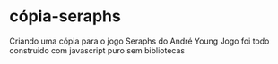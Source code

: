 # cópia-seraphs
Criando uma cópia para o jogo Seraphs do André Young
Jogo foi todo construido com javascript puro sem bibliotecas  
